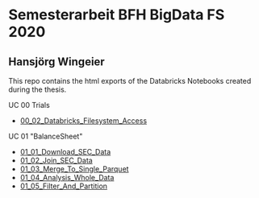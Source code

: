 # Semesterarbeit BFH BigData FS 2020 
## Hansjörg Wingeier


This repo contains the html exports of the Databricks Notebooks created during the thesis.

UC 00 Trials
* [00_02_Databricks_Filesystem_Access](./00_02_Databricks_Filesystem_Access.html)

UC 01 "BalanceSheet"
* [01_01_Download_SEC_Data](./01_01_Download_SEC_Data.html)
* [01_02_Join_SEC_Data](./01_02_Join_SEC_Data.html)
* [01_03_Merge_To_Single_Parquet](./01_03_Merge_To_Single_Parquet.html)
* [01_04_Analysis_Whole_Data](./01_04_Analysis_Whole_Data.html)
* [01_05_Filter_And_Partition](./01_05_Filter_And_Partition.html)